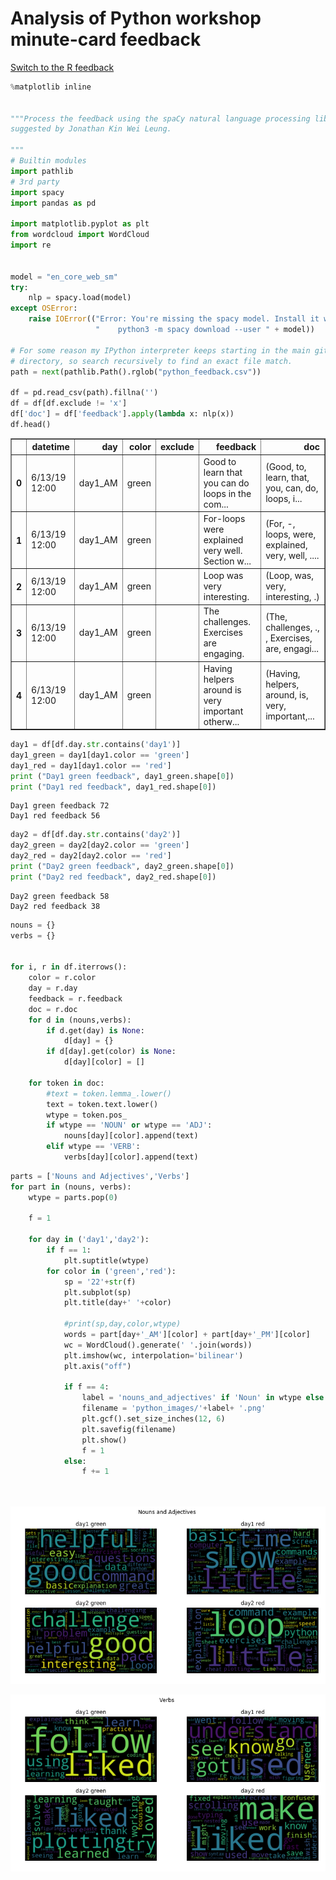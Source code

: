 
# Analysis of Python workshop minute-card feedback
<a href="../r_wordclouds_md/R.md">Switch to the R feedback</a>


```python
%matplotlib inline


"""Process the feedback using the spaCy natural language processing library
suggested by Jonathan Kin Wei Leung.

"""
# Builtin modules
import pathlib
# 3rd party
import spacy
import pandas as pd

import matplotlib.pyplot as plt
from wordcloud import WordCloud
import re


model = "en_core_web_sm"
try:
    nlp = spacy.load(model)
except OSError:
    raise IOError(("Error: You're missing the spacy model. Install it with:\n"
                   "    python3 -m spacy download --user " + model))

# For some reason my IPython interpreter keeps starting in the main git
# directory, so search recursively to find an exact file match.
path = next(pathlib.Path().rglob("python_feedback.csv"))

df = pd.read_csv(path).fillna('')
df = df[df.exclude != 'x']
df['doc'] = df['feedback'].apply(lambda x: nlp(x))
df.head()
```




<div>

<table border="1" class="dataframe">
  <thead>
    <tr style="text-align: right;">
      <th></th>
      <th>datetime</th>
      <th>day</th>
      <th>color</th>
      <th>exclude</th>
      <th>feedback</th>
      <th>doc</th>
    </tr>
  </thead>
  <tbody>
    <tr>
      <th>0</th>
      <td>6/13/19 12:00</td>
      <td>day1_AM</td>
      <td>green</td>
      <td></td>
      <td>Good to learn that you can do loops in the com...</td>
      <td>(Good, to, learn, that, you, can, do, loops, i...</td>
    </tr>
    <tr>
      <th>1</th>
      <td>6/13/19 12:00</td>
      <td>day1_AM</td>
      <td>green</td>
      <td></td>
      <td>For-loops were explained very well.  Section w...</td>
      <td>(For, -, loops, were, explained, very, well, ....</td>
    </tr>
    <tr>
      <th>2</th>
      <td>6/13/19 12:00</td>
      <td>day1_AM</td>
      <td>green</td>
      <td></td>
      <td>Loop was very interesting.</td>
      <td>(Loop, was, very, interesting, .)</td>
    </tr>
    <tr>
      <th>3</th>
      <td>6/13/19 12:00</td>
      <td>day1_AM</td>
      <td>green</td>
      <td></td>
      <td>The challenges.  Exercises are engaging.</td>
      <td>(The, challenges, .,  , Exercises, are, engagi...</td>
    </tr>
    <tr>
      <th>4</th>
      <td>6/13/19 12:00</td>
      <td>day1_AM</td>
      <td>green</td>
      <td></td>
      <td>Having helpers around is very important otherw...</td>
      <td>(Having, helpers, around, is, very, important,...</td>
    </tr>
  </tbody>
</table>
</div>




```python
day1 = df[df.day.str.contains('day1')]
day1_green = day1[day1.color == 'green']
day1_red = day1[day1.color == 'red']
print ("Day1 green feedback", day1_green.shape[0])
print ("Day1 red feedback", day1_red.shape[0])
```

    Day1 green feedback 72
    Day1 red feedback 56



```python
day2 = df[df.day.str.contains('day2')]
day2_green = day2[day2.color == 'green']
day2_red = day2[day2.color == 'red']
print ("Day2 green feedback", day2_green.shape[0])
print ("Day2 red feedback", day2_red.shape[0])
```

    Day2 green feedback 58
    Day2 red feedback 38



```python
nouns = {}
verbs = {}


for i, r in df.iterrows():
    color = r.color
    day = r.day
    feedback = r.feedback
    doc = r.doc
    for d in (nouns,verbs):
        if d.get(day) is None:
            d[day] = {}
        if d[day].get(color) is None:
            d[day][color] = []
            
    for token in doc:
        #text = token.lemma_.lower()
        text = token.text.lower()
        wtype = token.pos_
        if wtype == 'NOUN' or wtype == 'ADJ':
            nouns[day][color].append(text)
        elif wtype == 'VERB':
            verbs[day][color].append(text)
```


```python
parts = ['Nouns and Adjectives','Verbs']  
for part in (nouns, verbs):
    wtype = parts.pop(0)
    
    f = 1
    
    for day in ('day1','day2'):
        if f == 1:
            plt.suptitle(wtype)
        for color in ('green','red'):
            sp = '22'+str(f)
            plt.subplot(sp)
            plt.title(day+' '+color)

            #print(sp,day,color,wtype)
            words = part[day+'_AM'][color] + part[day+'_PM'][color]
            wc = WordCloud().generate(' '.join(words))
            plt.imshow(wc, interpolation='bilinear')
            plt.axis("off")
            
            if f == 4:
                label = 'nouns_and_adjectives' if 'Noun' in wtype else 'verbs'
                filename = 'python_images/'+label+ '.png'
                plt.gcf().set_size_inches(12, 6)
                plt.savefig(filename)
                plt.show()
                f = 1
            else:
                f += 1
            
                


```


![png](output_5_0.png)



![png](output_5_1.png)

